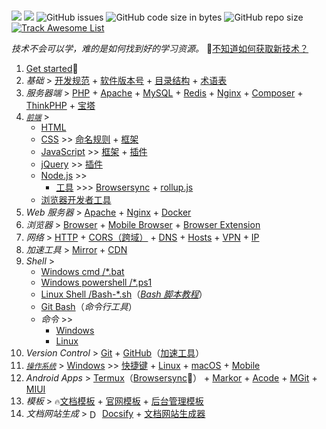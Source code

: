 <br/>

![](https://flat.badgen.net/github/last-commit/vc-awesome/docs-learning?icon=github&color=blue)
![](https://flat.badgen.net/github/commits/vc-awesome/docs-learning?icon=github)
![GitHub issues](https://img.shields.io/github/issues/vc-awesome/docs-learning?logo=github&style=flat-square&color=lightgrey)
![GitHub code size in bytes](https://img.shields.io/github/languages/code-size/vc-awesome/docs-learning?logo=github&style=social)
![GitHub repo size](https://img.shields.io/github/repo-size/vc-awesome/docs-learning?logo=github&style=social)
[![Track Awesome List](https://www.trackawesomelist.com/badge.svg)](tools/github.md#awesome-lists)


<div class="flash-messages">
  <div class="flash">
    <i>技术不会可以学，难的是如何找到好的学习资源。</i>
    👏<a href="/index-theme-vue.html#/home/book">不知道如何获取新技术？</a>
  </div>
</div>


1. [Get started](home/get-started.md)🔻
2. _基础_ > [开发规范](home/README.md#开发规范) + [软件版本号](home/语义版本号.md) + [目录结构](home/toc.md) + [术语表](home/README.md#术语表)
3. *服务器端* > [PHP](back-end/php/README.md) + [Apache](back-end/apache.md) + [MySQL](database/mysql/README.md) + [Redis](database/redis/README.md) + [Nginx](back-end/nginx.md) + [Composer](back-end/composer/README.md) + [ThinkPHP](back-end/thinkphp/README.md) + [宝塔](tools/bt.md)
4. _[`前端`](front-end/README.md)_ > 
    - [HTML](front-end/html/README.md)
    - [CSS](front-end/css/README.md) >> [命名规则](front-end/css/css-命名规则.md) + [框架](开发框架/README.md#css-框架)
    - [JavaScript](front-end/javascript/README.md) >> [框架](开发框架/README.md#javascript-框架) + [插件](开发框架/javascript-plugins.md)
    - [jQuery](front-end/jquery.md) >> [插件](开发框架/README.md#jQueryjs)
    - [Node.js](front-end/node.js/README.md) >> 
        - [工具](front-end/node.js/nodejs-modules.md) >>> [Browsersync](front-end/node.js/README.md#browser-sync) + [rollup.js](front-end/node.js/nodejs-modules#rollupjs)
    - [浏览器开发者工具](tools/browser.md#开发者工具)
5. _Web 服务器_ > [Apache](back-end/apache.md) + [Nginx](back-end/nginx.md) + [Docker](back-end/docker.md)
6. _浏览器_ > [Browser](tools/browser.md) + [Mobile Browser](os/mobile/browser.md) + <ion-icon name="extension-puzzle-outline"></ion-icon>  [Browser Extension](tools/browser-extensions.md)
7. _网络_ > [HTTP](essential/http.md) + [CORS（跨域）](essential/http.md#跨域) + [DNS](essential/dns.md) + [Hosts](tools/hosts.md) + [VPN](tools/vpn.md) + [IP](essential/README.md#ip)
8. _加速工具_ > [Mirror](home/README.md#镜像站) + [CDN](front-end/README.md#cdn-⚡)
9. _Shell_ >
    - [Windows cmd /*.bat](os/windows/README.md#windows-bat-脚本)
    - [Windows powershell /*.ps1](os/windows/README.md#windows-powershell)
    -  [Linux Shell /Bash-*.sh](os/linux/linux-shell.md)（[*Bash 脚本教程*](https://wangdoc.com/bash/)）
    - [Git Bash](https://git-scm.com/book/en/v2/Appendix-A:-Git-in-Other-Environments-Git-in-Bash)（*命令行工具*）
    - _命令_ >>
        - [Windows](os/windows/windows-cli.md)
        - [Linux](os/linux/linux%20指令.md)
10. _Version Control_ > [Git](tools/git.md) + [GitHub](tools/github.md)（[加速工具](tools/github.md#工具-1)）
11. _[`操作系统`](os/README.md)_ > [Windows](os/windows/README.md) >> [快捷键](os/windows/README.md#windows-快捷键-⌨) + [Linux](os/linux/README.md) + [macOS](os/mac/README.md) + [Mobile](os/mobile/README.md)
12. _Android Apps_ > [Termux](os/mobile/app-termux.md)（[Browsersync](os/mobile/app-termux.md#%e5%a6%82%e4%bd%95%e5%ae%89%e8%a3%85-nodejs-%e5%92%8c-browsersync-%ef%bc%9f)👏） + [Markor](os/mobile/README.md#markor) + [Acode](os/mobile/README.md#acode) + [MGit](os/mobile/mgit.md) + [MIUI](os/mobile/mi.md)
13. _模板_ > <small>🔥</small>[文档模板](home/document-template.md) + [官网模板](开发框架/official-website.md) + [后台管理模板](开发框架/后台模板/README.md)
14. _文档网站生成_ > <img src="http://docsify.js.org/_media/favicon.ico" alt="Docsify" valign="middle" width="16" /> [Docsify](tools/docsify.md) + [文档网站生成器](开发框架/README.md#文档网站生成器)

<!-- <details>
<summary>🎉🎉🎉 <span style="color:red">click to expand ~</span></summary>


[get-started](./home/get-started.md ':include')

</details> -->



<!-- <iframe src="https://ip.skk.moe/simple" style="width: 100%; border: 0"></iframe> -->
